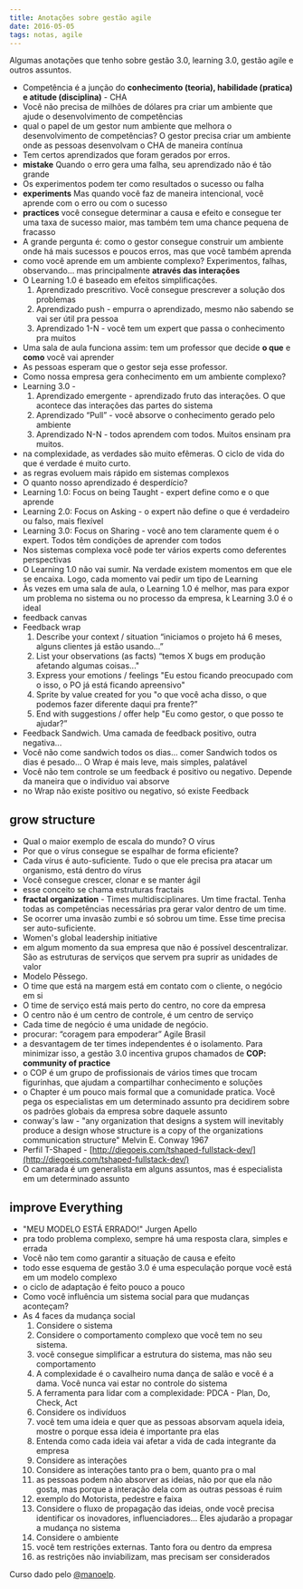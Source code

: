 ```yaml
---
title: Anotações sobre gestão agile
date: 2016-05-05
tags: notas, agile
---
```


Algumas anotações que tenho sobre gestão 3.0, learning 3.0, gestão agile e outros assuntos.

*   Competência é a junção do **conhecimento (teoria), habilidade (pratica) e atitude (disciplina)** - CHA
*   Você não precisa de milhões de dólares pra criar um ambiente que ajude o desenvolvimento de competências
*   qual o papel de um gestor num ambiente que melhora o desenvolvimento de competências? O gestor precisa criar um ambiente onde as pessoas desenvolvam o CHA de maneira contínua
*   Tem certos aprendizados que foram gerados por erros.
*   **mistake** Quando o erro gera uma falha, seu aprendizado não é tão grande
*   Os experimentos podem ter como resultados o sucesso ou falha
*   **experiments** Mas quando você faz de maneira intencional, você aprende com o erro ou com o sucesso
*   **practices** você consegue determinar a causa e efeito e consegue ter uma taxa de sucesso maior, mas também tem uma chance pequena de fracasso
*   A grande pergunta é: como o gestor consegue construir um ambiente onde há mais sucessos e poucos erros, mas que você também aprenda
*   como você aprende em um ambiente complexo? Experimentos, falhas, observando... mas principalmente **através das interações**
*   O Learning 1.0 é baseado em efeitos simplificações.
    1.  Aprendizado prescritivo. Você consegue prescrever a solução dos problemas
    2.  Aprendizado push - empurra o aprendizado, mesmo não sabendo se vai ser útil pra pessoa
    3.  Aprendizado 1-N - você tem um expert que passa o conhecimento pra muitos
*   Uma sala de aula funciona assim: tem um professor que decide **o que** e **como** você vai aprender
*   As pessoas esperam que o gestor seja esse professor.
*   Como nossa empresa gera conhecimento em um ambiente complexo?
*   Learning 3.0 -
    1.  Aprendizado emergente - aprendizado fruto das interações. O que acontece das interações das partes do sistema
    2.  Aprendizado “Pull” - você absorve o conhecimento gerado pelo ambiente
    3.  Aprendizado N-N - todos aprendem com todos. Muitos ensinam pra muitos.
*   na complexidade, as verdades são muito efêmeras. O ciclo de vida do que é verdade é muito curto.
*   as regras evoluem mais rápido em sistemas complexos
*   O quanto nosso aprendizado é desperdício?
*   Learning 1.0: Focus on being Taught - expert define como e o que aprende
*   Learning 2.0: Focus on Asking - o expert não define o que é verdadeiro ou falso, mais flexível
*   Learning 3.0: Focus on Sharing - você ano tem claramente quem é o expert. Todos têm condições de aprender com todos
*   Nos sistemas complexa você pode ter vários experts como deferentes perspectivas
*   O Learning 1.0 não vai sumir. Na verdade existem momentos em que ele se encaixa. Logo, cada momento vai pedir um tipo de Learning
*   Às vezes em uma sala de aula, o Learning 1.0 é melhor, mas para expor um problema no sistema ou no processo da empresa, k Learning 3.0 é o ideal
*   feedback canvas
*   Feedback wrap
    1.  Describe your context / situation “iniciamos o projeto há 6 meses, alguns clientes já estão usando...”
    2.  List your observations (as facts) “temos X bugs em produção afetando algumas coisas..."
    3.  Express your emotions / feelings "Eu estou ficando preocupado com o isso, o PO já está ficando apreensivo"
    4.  Sprite by value created for you "o que você acha disso, o que podemos fazer diferente daqui pra frente?”
    5.  End with suggestions / offer help "Eu como gestor, o que posso te ajudar?”
*   Feedback Sandwich. Uma camada de feedback positivo, outra negativa...
*   Você não come sandwich todos os dias... comer Sandwich todos os dias é pesado... O Wrap é mais leve, mais simples, palatável
*   Você não tem controle se um feedback é positivo ou negativo. Depende da maneira que o indivíduo vai absorve
*   no Wrap não existe positivo ou negativo, só existe Feedback

## grow structure

*   Qual o maior exemplo de escala do mundo? O vírus
*   Por que o vírus consegue se espalhar de forma eficiente?
*   Cada vírus é auto-suficiente. Tudo o que ele precisa pra atacar um organismo, está dentro do vírus
*   Você consegue crescer, clonar e se manter ágil
*   esse conceito se chama estruturas fractais
*   **fractal organization** - Times multidisciplinares. Um time fractal. Tenha todas as competências necessárias pra gerar valor dentro de um time.
*   Se ocorrer uma invasão zumbi e só sobrou um time. Esse time precisa ser auto-suficiente.
*   Women's global leadership initiative
*   em algum momento da sua empresa que não é possível descentralizar. São as estruturas de serviços que servem pra suprir as unidades de valor
*   Modelo Pêssego.
*   O time que está na margem está em contato com o cliente, o negócio em si
*   O time de serviço está mais perto do centro, no core da empresa
*   O centro não é um centro de controle, é um centro de serviço
*   Cada time de negócio é uma unidade de negócio.
*   procurar: “coragem para empoderar” Agile Brasil
*   a desvantagem de ter times independentes é o isolamento. Para minimizar isso, a gestão 3.0 incentiva grupos chamados de **COP: community of practice**
*   o COP é um grupo de profissionais de vários times que trocam figurinhas, que ajudam a compartilhar conhecimento e soluções
*   o Chapter é um pouco mais formal que a comunidade pratica. Você pega os especialistas em um determinado assunto pra decidirem sobre os padrões globais da empresa sobre daquele assunto
*   conway's law - "any organization that designs a system will inevitably produce a design whose structure is a copy of the organizations communication structure" Melvin E. Conway 1967
*   Perfil T-Shaped - [http://diegoeis.com/tshaped-fullstack-dev/](http://diegoeis.com/tshaped-fullstack-dev/)
*   O camarada é um generalista em alguns assuntos, mas é especialista em um determinado assunto

## improve Everything

*   "MEU MODELO ESTÁ ERRADO!" Jurgen Apello
*   pra todo problema complexo, sempre há uma resposta clara, simples e errada
*   Você não tem como garantir a situação de causa e efeito
*   todo esse esquema de gestão 3.0 é uma especulação porque você está em um modelo complexo
*   o ciclo de adaptação é feito pouco a pouco
*   Como você influência um sistema social para que mudanças aconteçam?
*   As 4 faces da mudança social
    1.  Considere o sistema
    2.  Considere o comportamento complexo que você tem no seu sistema.
    3.  você consegue simplificar a estrutura do sistema, mas não seu comportamento
    4.  A complexidade é o cavalheiro numa dança de salão e você é a dama. Você nunca vai estar no controle do sistema
    5.  A ferramenta para lidar com a complexidade: PDCA - Plan, Do, Check, Act
    6.  Considere os indivíduos
    7.  você tem uma ideia e quer que as pessoas absorvam aquela ideia, mostre o porque essa ideia é importante pra elas
    8.  Entenda como cada ideia vai afetar a vida de cada integrante da empresa
    9.  Considere as interações
    10.  Considere as interações tanto pra o bem, quanto pra o mal
    11.  as pessoas podem não absorver as ideias, não por que ela não gosta, mas porque a interação dela com as outras pessoas é ruim
    12.  exemplo do Motorista, pedestre e faixa
    13.  Considere o fluxo de propagação das ideias, onde você precisa identificar os inovadores, influenciadores... Eles ajudarão a propagar a mudança no sistema
    14.  Considere o ambiente
    15.  você tem restrições externas. Tanto fora ou dentro da empresa
    16.  as restrições não inviabilizam, mas precisam ser considerados

Curso dado pelo [@manoelp](https://twitter.com/manoelp).
